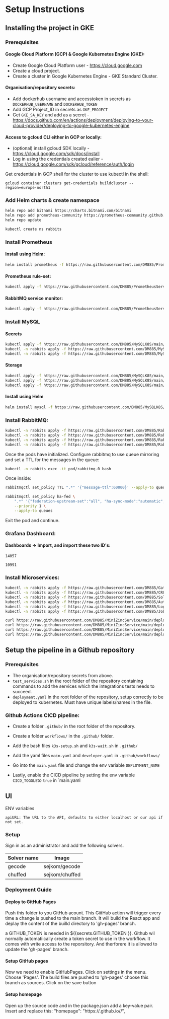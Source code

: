 # Setup Instructions
## Installing the project in GKE
### Prerequisites
#### Google Cloud Platform (GCP) & Google Kubernetes Engine (GKE):
* Create Google Cloud Platform user - https://cloud.google.com
* Create a cloud project.
* Create a cluster in Google Kubernetes Engine - GKE Standard Cluster.
#### Organisation/repository secrets:
* Add dockerhub username and accesstoken in secrets as `DOCKERHUB_USERNAME` and `DOCKERHUB_TOKEN`
* Add GCP Project_ID in secrets as `GKE_PROJECT`
* Get `GKE_SA_KEY` and add as a secret - https://docs.github.com/en/actions/deployment/deploying-to-your-cloud-provider/deploying-to-google-kubernetes-engine
#### Access to gcloud CLI either in GCP or locally:
* (optional) install gcloud SDK locally - https://cloud.google.com/sdk/docs/install
* Log in using the credentials created ealier - https://cloud.google.com/sdk/gcloud/reference/auth/login

Get credentials in GCP shell for the cluster to use kubectl in the shell:
```
gcloud container clusters get-credentials buildcluster --region=europe-north1
```

### Add Helm charts & create namespace
```bash 
helm repo add bitnami https://charts.bitnami.com/bitnami
helm repo add prometheus-community https://prometheus-community.github.io/helm-charts
helm repo update
```
```bash
kubectl create ns rabbits
```
### Install Prometheus
#### Install using Helm:
```bash
helm install prometheus -f https://raw.githubusercontent.com/DM885/PrometheusK8S/main/prometheus-values-GKE.yaml prometheus-community/kube-prometheus-stack
```
#### Prometheus rule-set:
```bash
kubectl apply -f https://raw.githubusercontent.com/DM885/PrometheusService/main/prometheus-roles.yaml
```
#### RabbitMQ service monitor:
```bash
kubectl apply -f https://raw.githubusercontent.com/DM885/PrometheusService/main/rabbitmq-servicemonitor.yaml
```
### Install MySQL
#### Secrets
```bash
kubectl apply -f https://raw.githubusercontent.com/DM885/MySQLK8S/main/mysql-secrets.yaml
kubectl -n rabbits apply -f https://raw.githubusercontent.com/DM885/MySQLK8S/main/mysql-secrets.yaml
kubectl -n rabbits apply -f https://raw.githubusercontent.com/DM885/MySQLK8S/main/auth-secrets.yaml
```
#### Storage
```bash
kubectl apply -f https://raw.githubusercontent.com/DM885/MySQLK8S/main/mysql-sc.yaml
kubectl apply -f https://raw.githubusercontent.com/DM885/MySQLK8S/main/mysql-pv.yaml
kubectl apply -f https://raw.githubusercontent.com/DM885/MySQLK8S/main/mysql-pvc-gke.yaml
```
#### Install using Helm
```bash
helm install mysql -f https://raw.githubusercontent.com/DM885/MySQLK8S/main/mysql-values-gke.yaml bitnami/mysql
```
### Install RabbitMQ:
```bash
kubectl -n rabbits apply -f https://raw.githubusercontent.com/DM885/RabbitMQK8S/main/rabbit-rbac.yaml
kubectl -n rabbits apply -f https://raw.githubusercontent.com/DM885/RabbitMQK8S/main/rabbit-configmap.yaml
kubectl -n rabbits apply -f https://raw.githubusercontent.com/DM885/RabbitMQK8S/main/rabbit-secret.yaml
kubectl -n rabbits apply -f https://raw.githubusercontent.com/DM885/RabbitMQK8S/main/rabbit-statefulset-gke.yaml
```
Once the pods have initialized. Configure rabbitmq to use queue mirroring and set a TTL for the messages in the queue:
```bash
kubectl -n rabbits exec -it pod/rabbitmq-0 bash
```
Once inside:
```bash
rabbitmqctl set_policy TTL ".*" '{"message-ttl":60000}' --apply-to queues
```
```bash
rabbitmqctl set_policy ha-fed \
    ".*" '{"federation-upstream-set":"all", "ha-sync-mode":"automatic", "ha-mode":"nodes", "ha-params":["rabbit@rabbitmq-0.rabbitmq.rabbits.svc.cluster.local","rabbit@rabbitmq-1.rabbitmq.rabbits.svc.cluster.local"]}' \
    --priority 1 \
    --apply-to queues
```
Exit the pod and continue.
### Grafana Dashboard:
#### Dashboards -> Import, and import these two ID's:
```
14057
```
```
10991
```

### Install Microservices:
```bash
kubectl -n rabbits apply -f https://raw.githubusercontent.com/DM885/GatewayService/main/deployment.yaml
kubectl -n rabbits apply -f https://raw.githubusercontent.com/DM885/CRUDservice/main/deployment.yaml
kubectl -n rabbits apply -f https://raw.githubusercontent.com/DM885/SolverInfoService/main/deployment.yaml
kubectl -n rabbits apply -f https://raw.githubusercontent.com/DM885/AuthenticationService/main/deployment.yaml
kubectl -n rabbits apply -f https://raw.githubusercontent.com/DM885/LoggingService/main/deployment.yaml
kubectl -n rabbits apply -f https://raw.githubusercontent.com/DM885/JobService/main/deployment.yaml
```
```bash
curl https://raw.githubusercontent.com/DM885/MiniZincService/main/deployment.yaml | sed "s/name: minisolver/name: minisolver-1/g" |kubectl -n rabbits apply -f -
curl https://raw.githubusercontent.com/DM885/MiniZincService/main/deployment.yaml | sed "s/name: minisolver/name: minisolver-2/g" |kubectl -n rabbits apply -f -
curl https://raw.githubusercontent.com/DM885/MiniZincService/main/deployment.yaml | sed "s/name: minisolver/name: minisolver-3/g" |kubectl -n rabbits apply -f -
curl https://raw.githubusercontent.com/DM885/MiniZincService/main/deployment.yaml | sed "s/name: minisolver/name: minisolver-4/g" |kubectl -n rabbits apply -f -
```

## Setup the pipeline in a Github repository
### Prerequisites
* The organisation/repository secrets from above.
* `test_services.sh` in the root folder of the repository containing commands to add the services which the integrations tests needs to succeed.
* `deployment.yaml` in the root folder of the repository, setup correctly to be deployed to kubernetes. Must have unique labels/names in the file. 

### Github Actions CICD pipeline:
* Create a folder `.github/` in the root folder of the repository.
* Create a folder `workflows/` in the `.github/` folder.
* Add the bash files `k3s-setup.sh` and `k3s-wait.sh` in `.github/`
* Add the yaml files `main.yaml` and `developer.yaml` in `.github/workflows/`
* Go into the `main.yaml` file and change the env variable `DEPLOYMENT_NAME`

* Lastly, enable the CICD pipeline by setting the env variable `CICD_TOGGLE`to `true` in `main.yaml
## UI
ENV variables
```
apiURL: The URL to the API, defaults to either localhost or our api if not set.
```
### Setup
Sign in as an administrator and add the following solvers.

| Solver name | Image             |
|-------------|-------------------|
| gecode      | sejkom/gecode     |
| chuffed     | sejkom/chuffed    |


### Deployment Guide

#### Deploy to GitHub Pages

Push this folder to you GitHub acount. This GiitHub action will trigger every time a change is pushed to the main branch. It will build the React app and deplay the content of the builld directory to 'gh-pages' branch.

a GITHUB_TOKEN is needed in ${{secrets.GITHUB_TOKEN }}. Github wil normally automatiically create a token secret to use in the workflow. It comes with write access to the reporsitory. And therforere it is allowed to update the 'gh-pages' branch.

#### Setup GitHub pages

Now we need to enable GitHubPages. Click on settings in the menu. Choose 'Pages'. The build files are pushed to 'gh-pages' choose this branch as sources. Click on the save button

#### Setup homepage

Open up the source code and in the package.json add a key-value pair. Insert and replace this: "homepage": "https://.github.io//",

